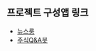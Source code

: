 ## 프로젝트 구성앱 링크

- [뉴스룸](https://newsroom-app-g26hff.streamlit.app/)
- [주식Q&A봇](https://text2sqlapp-hh4mcce.streamlit.app/)
